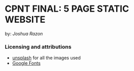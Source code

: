 # CPNT FINAL: 5 PAGE STATIC WEBSITE
by: *Joshua Razon*

### Licensing and attributions
- [unsplash](https://unsplash.com/) for all the images used
- [Google Fonts](https://fonts.google.com/)